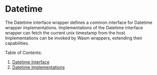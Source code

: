 # Datetime
The Datetime interface wrapper defines a common interface for Datetime wrapper implementations. Implementations of the Datetime interface wrapper can fetch the current unix timestamp from the host. Implementations can be invoked by Wasm wrappers, extending their capabilities.

Table of Contents:
1. [Datetime Interface](./interface/resources/README.md)
2. [Datetime Implementations](./implementations)
